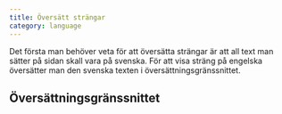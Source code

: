 ```yaml
---
title: Översätt strängar
category: language
---
```


Det första man behöver veta för att översätta strängar är att all text man sätter på sidan skall vara på svenska. För att visa sträng på engelska översätter man den svenska texten i översättningsgränssnittet.

## Översättningsgränssnittet
